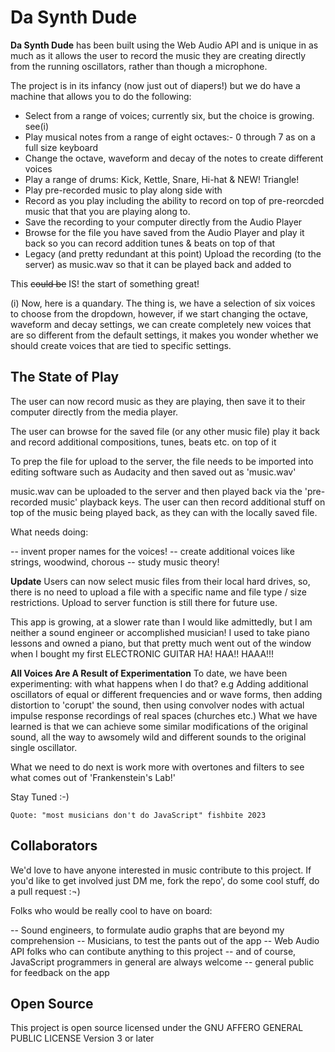 # Da Synth Dude

**Da Synth Dude** has been built using the Web Audio API and is unique in as much as
it allows the user to record the music they are creating directly from the running
oscillators, rather than though a microphone.

The project is in its infancy (now just out of diapers!) but we do have a machine that allows you to do the
following:

- Select from a range of voices; currently six, but the choice is growing. see(i)
- Play musical notes from a range of eight octaves:- 0 through 7 as on a full size
  keyboard
- Change the octave, waveform and decay of the notes to create different voices
- Play a range of drums: Kick, Kettle, Snare, Hi-hat & NEW! Triangle!
- Play pre-recorded music to play along side with
- Record as you play including the ability to record on top of pre-reorcded music that
  that you are playing along to.
- Save the recording to your computer directly from the Audio Player
- Browse for the file you have saved from the Audio Player and play it back so you can record addition tunes & beats on top of that
- Legacy (and pretty redundant at this point) Upload the recording (to the server) as music.wav so that it can be played back and added to

This ~~could be~~ IS! the start of something great!

(i) Now, here is a quandary. The thing is, we have a selection of six voices to choose from the dropdown, however, if we start changing the octave, waveform and decay settings, we can create completely new voices that are so different from the default settings, it makes you wonder whether we should create voices that are tied to specific settings.

## The State of Play

The user can now record music as they are playing, then save it to their computer directly from the media player.

The user can browse for the saved file (or any other music file) play it back and record additional compositions, tunes, beats etc. on top of it

To prep the file for upload to the server, the file needs to be imported into editing software such as Audacity and then saved out as 'music.wav'

music.wav can be uploaded to the server and then played back via the 'pre-recorded music' playback keys. The user can then record additional stuff on top of the music being played back, as they can with the locally saved file.

What needs doing:

-- invent proper names for the voices!
-- create additional voices like strings, woodwind, chorous
-- study music theory!

**Update**
Users can now select music files from their local hard drives, so, there is no need to upload a file with a specific name and file type / size restrictions. Upload to server function is still there for future use.

This app is growing, at a slower rate than I would like admittedly, but I am neither a sound engineer or accomplished musician! I used to take piano lessons and owned a piano, but that pretty much went out of the window when I bought my first ELECTRONIC GUITAR HA! HAA!! HAAA!!!

**All Voices Are A Result of Experimentation** To date, we have been experimenting: with what happens when I do that? e.g Adding additional oscillators of equal or different frequencies and or wave forms, then adding distortion to 'corupt' the sound, then using convolver nodes with actual impulse response recordings of real spaces (churches etc.) What we have learned is that we can achieve some similar modifications of the original sound, all the way to awsomely wild and different sounds to the original single oscillator.

What we need to do next is work more with overtones and filters to see what comes out of 'Frankenstein's Lab!'

Stay Tuned :-)

    Quote: "most musicians don't do JavaScript" fishbite 2023

## Collaborators

We'd love to have anyone interested in music contribute to this project. If you'd like
to get involved just DM me, fork the repo', do some cool stuff, do a pull request :¬)

Folks who would be really cool to have on board:

-- Sound engineers, to formulate audio graphs that are beyond my comprehension
-- Musicians, to test the pants out of the app
-- Web Audio API folks who can contibute anything to this project
-- and of course, JavaScript programmers in general are always welcome
-- general public for feedback on the app

## Open Source

This project is open source licensed under the
GNU AFFERO GENERAL PUBLIC LICENSE Version 3 or later
